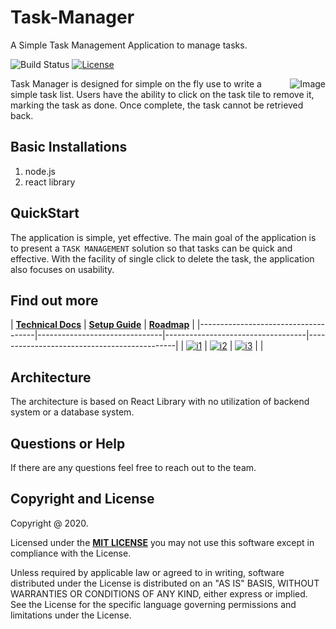 # Task-Manager
A Simple Task Management Application to manage tasks.

![Build Status](https://travis-ci.org/klugjo/hexo-autolinker.svg?branch=master)
[![License][license-image]][license]

<img src="https://picsum.photos/400"
 alt="Image" title="Image for visual purpose only" align="right"/>


Task Manager is designed for simple on the fly use to write a simple task list. Users have the ability to click on the task tile to remove it, marking the task as done. Once complete, the task cannot be retrieved back.

## Basic Installations

 1. node.js
 2. react library


 ## QuickStart

The application is simple, yet effective. The main goal of the application is to present a `TASK MANAGEMENT` solution so that tasks can be quick and effective. With the facility of single click to delete the task, the application also focuses on usability.

## Find out more

| **[Technical Docs][techdocs]**     | **[Setup Guide][setup]**     | **[Roadmap][roadmap]**           |
|-------------------------------------|-------------------------------|-----------------------------------|---------------------------------------------|
| [![i1][techdocs-image]][techdocs] | [![i2][setup-image]][setup] | [![i3][roadmap-image]][roadmap] | |

## Architecture

The architecture is based on React Library with no utilization of backend system or a database system.


## Questions or Help

If there are any questions feel free to reach out to the team.


## Copyright and License

Copyright @ 2020.

Licensed under the **[MIT LICENSE][license]**
you may not use this software except in compliance with the License.

Unless required by applicable law or agreed to in writing, software
distributed under the License is distributed on an "AS IS" BASIS,
WITHOUT WARRANTIES OR CONDITIONS OF ANY KIND, either express or implied.
See the License for the specific language governing permissions and
limitations under the License.



[license-image]: http://img.shields.io/badge/license-Apache--2-blue.svg?style=flat
[license]: https://www.mit.edu/~amini/LICENSE.md

[techdocs-image]: https://d3i6fms1cm1j0i.cloudfront.net/github/images/techdocs.png
[setup-image]: https://d3i6fms1cm1j0i.cloudfront.net/github/images/setup.png
[roadmap-image]: https://d3i6fms1cm1j0i.cloudfront.net/github/images/roadmap.png
[contributing-image]: https://d3i6fms1cm1j0i.cloudfront.net/github/images/contributing.png

[techdocs]: https://github.com/mohit2530/Task-Manager/blob/main/README.md
[setup]: https://github.com/mohit2530/Task-Manager/blob/main/README.md
[roadmap]: https://github.com/mohit2530/Task-Manager